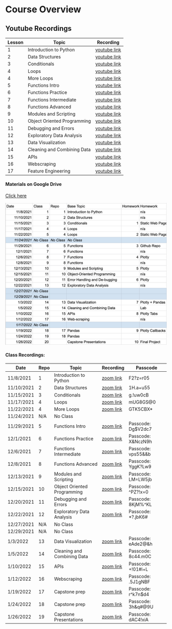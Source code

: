 # Course Overview

## Youtube Recordings
|  Lesson |  Topic    | Recording | 
| --- | --- | --- |
| 1   | Introduction to Python  | [youtube link](https://youtu.be/mkcP2EisXcg) |
| 2   | Data Structures       | [youtube link](https://youtu.be/mkcP2EisXcg) |
| 3   | Conditionals   | [youtube link](https://youtu.be/mkcP2EisXcg) |
| 4   | Loops  | [youtube link](https://youtu.be/mkcP2EisXcg) |
| 4   | More Loops     | [youtube link](https://youtu.be/mkcP2EisXcg) |
| 5   | Functions Intro      | [youtube link](https://youtu.be/mkcP2EisXcg) |
| 6   | Functions Practice    | [youtube link](https://youtu.be/mkcP2EisXcg) |
| 7 |   Functions Intermediate   | [youtube link](https://youtu.be/mkcP2EisXcg) |
| 8   | Functions Advanced     | [youtube link](https://youtu.be/mkcP2EisXcg) |
| 9 |   Modules and Scripting   | [youtube link](https://youtu.be/mkcP2EisXcg) |
| 10 |  Object Oriented Programming    | [youtube link](https://youtu.be/mkcP2EisXcg) |
| 11 |      Debugging and Errors   | [youtube link](https://youtu.be/mkcP2EisXcg) |
| 12 |  Exploratory Data Analysis    | [youtube link](https://youtu.be/mkcP2EisXcg) |
| 13 |  Data Visualization     | [youtube link](https://youtu.be/mkcP2EisXcg) |
| 14 |  Cleaning and Combining Data     | [youtube link](https://youtu.be/mkcP2EisXcg) |
| 15 |  APIs    | [youtube link](https://youtu.be/mkcP2EisXcg) |
| 16  | Webscraping    | [youtube link](https://youtu.be/mkcP2EisXcg) |
| 17 |  Feature Engineering  | [youtube link](https://youtu.be/mkcP2EisXcg) |






#### Materials on Google Drive
[Click here](https://drive.google.com/drive/folders/15Ehp3HHZmpyPLrcpWQFnh0RP2lgsQNiF?usp=sharing)

![](course_calendar.png )


#### Class Recordings:

| Date |	Repo |	Topic	 | Recording | Passcode |
| --- | --- | --- | --- | --- |
| 11/8/2021	| 1	| Introduction to Python	| [zoom link](https://generalassembly.zoom.us/rec/share/-WWYS1OzcdynQB_R5lX1PtdPwEI_AYL9EsvQhvcRWMpHXNjG3AFkk2gwkNEiDjpc.0bKu499-ruC3Sj2t ) | F2?z=r05 |
| 11/10/2021	| 2	| Data Structures	| [zoom link](https://generalassembly.zoom.us/rec/share/ziQYU-GU7UArwVWXfncqVXbRCPzeb5gz7rGf74OJGmuGL9JKqTs8ema5SIXtMrLz.T-d03Y7MImYS8Chk )| 1H.a+u55  |
| 11/15/2021	| 3	| Conditionals	| [zoom link](https://generalassembly.zoom.us/rec/share/1nwjj75IcPTi6__WGecocQjVapDA-laAUr1g4QUeh2f8kwQ7cV_-6590Rv3oacH0.aB4l8hx0K25ZsNGd) | g.!uw0cB |
| 11/17/2021	| 4	| Loops	| [zoom link](https://generalassembly.zoom.us/rec/share/CDcXPKYRTPoAWbvmnsS8pBjZIoJ5ib6-mrKT6jV7zOsmZDfap8esKjpmvVaAOvVT.keubPy0FGf9LwMkA) | mUG8GS@0 |
| 11/22/2021 |	4	| More Loops	| [zoom link](https://generalassembly.zoom.us/rec/share/Ls9H7lkgp0dpy0JkY4PVn4xoj50DAsn_o6kU2-qAeX-zsvc96Wbw4hT-lSGb9xam.wvlle-2n7tJjwQZA)  |  GTK5CBX*  |
| 11/24/2021 |	N/A | 	No Class	| | |
| 11/29/2021	| 5	| Functions Intro	| [zoom link](https://generalassembly.zoom.us/rec/share/6nznbpUKmhu2TocpCk1xuoJtmtO50dK0I7eQLiO9i88fsnr3NzXM52olcWlQNShE.P3gTrbS8anEUtbnH) | Passcode: Dg$V2dc7 |
| 12/1/2021	| 6	| Functions Practice	| [zoom link](https://generalassembly.zoom.us/rec/share/3Phx-BqjDL4d8g3okZMQwxY9AKNSOzQs5fUmM93xju0dKdMrPILyYowPAbdA7mCw.H6JJvJaMR6Vmy_V0 ) | Passcode: X&NczN9h  |
| 12/6/2021	| 7 |	Functions Intermediate	| [zoom link](https://generalassembly.zoom.us/rec/share/np86CPW4y3-5pgA8P8rEREIEYI4-TavfuVfCGGzxOowTogkkD-K0TQOrtthbMyid.GGYGLuis6s6zleep)  | Passcode: vps55&&b |
| 12/8/2021	| 8	| Functions Advanced	| [zoom link](https://generalassembly.zoom.us/rec/share/30SgZr2PbO_ydknhgS87VU-vq9lWEc-vrz8CkoUGD4nEdcK8fscJNKdERm222Ex8.-CDarPF9p6q7fNce) |  Passcode: YggK?Lw9 |
| 12/13/2021	| 9 | 	Modules and Scripting	| [zoom link](https://generalassembly.zoom.us/rec/share/KbH4JdF6OZld0w2Jcb58-6rZgnRYLzRYSBN25NVoI6IxbKTBW68oKjqMEGaxKpY1.fiXzlmPl2LDY6fRe) | Passcode: LM=LW5jb  |
| 12/15/2021	| 10 |	Object Oriented Programming	| [zoom link](https://generalassembly.zoom.us/rec/share/vVMYfBWy-Flvz8nU3UewwyEXi3toC632dM15us_k_xrn60DbCvfWPkBgT9MjxgU.Kq4Qd0ZNcBx1uUbc) | Passcode: ^PZ?!x=0   |
| 12/20/2021 | 11	 |	Debugging and Errors	| [zoom link](https://generalassembly.zoom.us/rec/share/d2Z_eIQ50uGBsBzW6gs6w8jez1ptz2eBpJNwOXZ6sOKV4sIBTCGyolA-AXmDcIQ.CIspwqYa2_eCMVm5) | Passcode: 8KjM%^KL  |
| 12/22/2021	| 12 |	Exploratory Data Analysis	| [zoom link](https://generalassembly.zoom.us/rec/share/V72eHuZmur__qWC-wBDs3m56mqQS8m0RkoZQ_bsVu4bAXJO16XRYOAVANpYt8zju.00vHao4p0qwCUr8Q) | Passcode: *?.jbK6#  |
| 12/27/2021	| N/A |	No Class	| | |
| 12/29/2021	| N/A | No Class	| | |
| 1/3/2022	| 13 |	Data Visualization	| [zoom link](https://generalassembly.zoom.us/rec/share/HnK__XttkzaHJlJZdDeEow-6IfFigXoB_H8QpcujObvcv_rpZRzufaHPpd5cREKG.ZjTEwKcKTZBAwVSp) |  Passcode: eAde2@&h |
| 1/5/2022	| 14 |	Cleaning and Combining Data	| [zoom link](https://generalassembly.zoom.us/rec/share/Jkdy9QYW67QJblZ_s6YRZtSPawfsUPeep4Qnueerkf1sTUIr6n7MJ4L8pL1aZdVu.jTV-NBTB2xzQk6Xs) |  Passcode: 8c44.m0C  |
| 1/10/2022	| 15 |	APIs	| [zoom link](https://generalassembly.zoom.us/rec/share/yoxU8zf-GQL8FQvElA03ojdxmFQ7hzsf76FqvFsAiKUDXJXKc_xuZslzQbB62ILi.H00ph1DCMUMCcOZu) | Passcode: +!01#i+L |
| 1/12/2022	| 16  |	Webscraping	| [zoom link](https://generalassembly.zoom.us/rec/share/CaT9baPR37CmjuJN5zzcz3o_jGkU1a6LJoET7vcVq8wHedTjkPTxEZHZFRME1vXO.v5tJs7xZ1VT5B0DP) | Passcode: .5J1gNBF |
| 1/19/2022	| 17 |	Capstone prep	| [zoom link](https://generalassembly.zoom.us/rec/share/2RCZ7QFCl0PzgInYtEyI_WmEs6i9dAu3nsdR1kAX1JAa1wJxBC__Ks0WasI64xc.ZBcl3VyQik8oJmAg) | Passcode: r^k7n$d4  |
| 1/24/2022	| 18 |	Capstone prep	| [zoom link](https://generalassembly.zoom.us/rec/share/50b7pMjlKhXgHTMXQnay3p3OKKe1ZH2ITEUIxdGuQHTnK-AD3LiTi597OtFbyI4w.D4nbURFYvEW3IGcK) |  Passcode: 3h&q#@9U |
| 1/26/2022	| 19 |	Capstone Presentations	| [zoom link](https://generalassembly.zoom.us/rec/share/zHKH_B6NqdDUab1blqpR_9g9K6cy9SIpov-zNEvW17zf8hNPjqFkSgONdvrHFhWO.V6l78SqwgGjFPp4k) | Passcode: dAC4!xiA |
